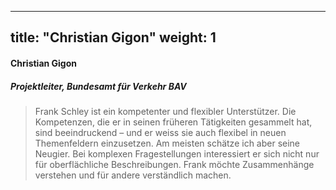 
---
title: "Christian Gigon"
weight: 1
---
####  Christian Gigon 
##### Projektleiter, Bundesamt für Verkehr BAV
> Frank Schley ist ein kompetenter und flexibler Unterstützer. Die Kompetenzen, die er in seinen früheren Tätigkeiten gesammelt hat, sind beeindruckend – und er weiss sie auch flexibel in neuen Themenfeldern einzusetzen. Am meisten schätze ich aber seine Neugier. Bei komplexen Fragestellungen interessiert er sich nicht nur für oberflächliche Beschreibungen. Frank möchte Zusammenhänge verstehen und für andere verständlich machen.

